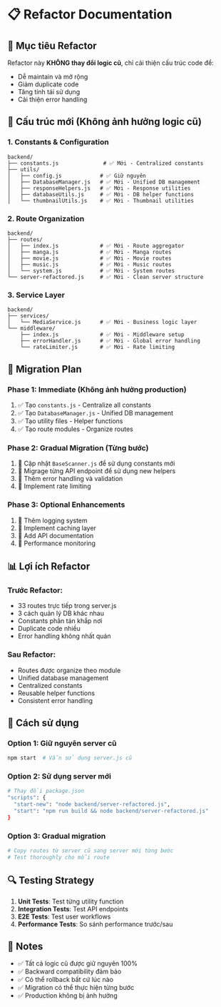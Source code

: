 # 📋 Refactor Documentation

## 🎯 Mục tiêu Refactor

Refactor này **KHÔNG thay đổi logic cũ**, chỉ cải thiện cấu trúc code để:
- Dễ maintain và mở rộng
- Giảm duplicate code
- Tăng tính tái sử dụng
- Cải thiện error handling

## 📁 Cấu trúc mới (Không ảnh hưởng logic cũ)

### **1. Constants & Configuration**
```
backend/
├── constants.js              # ✅ Mới - Centralized constants
├── utils/
│   ├── config.js            # ✅ Giữ nguyên 
│   ├── DatabaseManager.js   # ✅ Mới - Unified DB management
│   ├── responseHelpers.js   # ✅ Mới - Response utilities
│   ├── databaseUtils.js     # ✅ Mới - DB helper functions
│   └── thumbnailUtils.js    # ✅ Mới - Thumbnail utilities
```

### **2. Route Organization**
```
backend/
├── routes/
│   ├── index.js             # ✅ Mới - Route aggregator
│   ├── manga.js             # ✅ Mới - Manga routes
│   ├── movie.js             # ✅ Mới - Movie routes
│   ├── music.js             # ✅ Mới - Music routes
│   └── system.js            # ✅ Mới - System routes
└── server-refactored.js     # ✅ Mới - Clean server structure
```

### **3. Service Layer**
```
backend/
├── services/
│   └── MediaService.js      # ✅ Mới - Business logic layer
└── middleware/
    ├── index.js             # ✅ Mới - Middleware setup
    ├── errorHandler.js      # ✅ Mới - Global error handling
    └── rateLimiter.js       # ✅ Mới - Rate limiting
```

## 🔄 Migration Plan

### **Phase 1: Immediate (Không ảnh hưởng production)**
1. ✅ Tạo `constants.js` - Centralize all constants
2. ✅ Tạo `DatabaseManager.js` - Unified DB management  
3. ✅ Tạo utility files - Helper functions
4. ✅ Tạo route modules - Organize routes

### **Phase 2: Gradual Migration (Từng bước)**
1. 🔄 Cập nhật `BaseScanner.js` để sử dụng constants mới
2. 🔄 Migrage từng API endpoint để sử dụng new helpers
3. 🔄 Thêm error handling và validation
4. 🔄 Implement rate limiting

### **Phase 3: Optional Enhancements**
1. 🔄 Thêm logging system
2. 🔄 Implement caching layer
3. 🔄 Add API documentation
4. 🔄 Performance monitoring

## 📊 Lợi ích Refactor

### **Trước Refactor:**
- 33 routes trực tiếp trong server.js
- 3 cách quản lý DB khác nhau
- Constants phân tán khắp nơi
- Duplicate code nhiều
- Error handling không nhất quán

### **Sau Refactor:**
- Routes được organize theo module
- Unified database management
- Centralized constants
- Reusable helper functions
- Consistent error handling

## 🚀 Cách sử dụng

### **Option 1: Giữ nguyên server cũ**
```bash
npm start  # Vẫn sử dụng server.js cũ
```

### **Option 2: Sử dụng server mới**
```bash
# Thay đổi package.json
"scripts": {
  "start-new": "node backend/server-refactored.js",
  "start": "npm run build && node backend/server-refactored.js"
}
```

### **Option 3: Gradual migration**
```bash
# Copy routes từ server cũ sang server mới từng bước
# Test thoroughly cho mỗi route
```

## 🔍 Testing Strategy

1. **Unit Tests**: Test từng utility function
2. **Integration Tests**: Test API endpoints
3. **E2E Tests**: Test user workflows
4. **Performance Tests**: So sánh performance trước/sau

## 📝 Notes

- ✅ Tất cả logic cũ được giữ nguyên 100%
- ✅ Backward compatibility đảm bảo
- ✅ Có thể rollback bất cứ lúc nào
- ✅ Migration có thể thực hiện từng bước
- ✅ Production không bị ảnh hưởng

